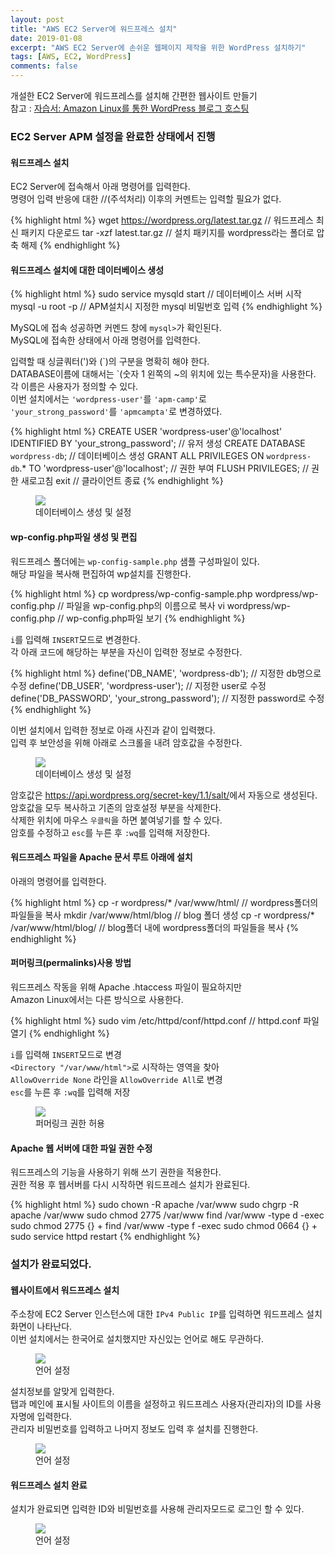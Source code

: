 ```yaml
---
layout: post
title: "AWS EC2 Server에 워드프레스 설치"
date: 2019-01-08
excerpt: "AWS EC2 Server에 손쉬운 웹페이지 제작을 위한 WordPress 설치하기"
tags: [AWS, EC2, WordPress]
comments: false
---
```


개설한 EC2 Server에 워드프레스를 설치해 간편한 웹사이트 만들기  
참고 : <a href="https://docs.aws.amazon.com/ko_kr/AWSEC2/latest/UserGuide/hosting-wordpress.html">자습서: Amazon Linux를 통한 WordPress 블로그 호스팅</a>

### EC2 Server APM 설정을 완료한 상태에서 진행

#### 워드프레스 설치

EC2 Server에 접속해서 아래 명령어를 입력한다.  
명령어 입력 반응에 대한 //(주석처리) 이후의 커멘트는 입력할 필요가 없다.

{% highlight html %}
 wget https://wordpress.org/latest.tar.gz // 워드프레스 최신 패키지 다운로드
 tar -xzf latest.tar.gz // 설치 패키지를 wordpress라는 폴더로 압축 해제
{% endhighlight %}

#### 워드프레스 설치에 대한 데이터베이스 생성

{% highlight html %}
 sudo service mysqld start // 데이터베이스 서버 시작
 mysql -u root -p  // APM설치시 지정한 mysql 비밀번호 입력
{% endhighlight %}

MySQL에 접속 성공하면 커멘드 창에 `mysql>`가 확인된다.  
MySQL에 접속한 상태에서 아래 명령어를 입력한다.

입력할 때 싱글쿼터(')와 (\`)의 구분을 명확히 해야 한다.  
DATABASE이름에 대해서는 \`(숫자 1 왼쪽의 ~의 위치에 있는 특수문자)을 사용한다.  
각 이름은 사용자가 정의할 수 있다.  
이번 설치에서는 `'wordpress-user'`를 `'apm-camp'`로  
`'your_strong_password'`를 `'apmcampta'`로 변경하였다.

{% highlight html %}
 CREATE USER 'wordpress-user'@'localhost' IDENTIFIED BY 'your_strong_password'; // 유저 생성
 CREATE DATABASE `wordpress-db`; // 데이터베이스 생성
 GRANT ALL PRIVILEGES ON `wordpress-db`.* TO 'wordpress-user'@'localhost'; // 권한 부여
 FLUSH PRIVILEGES; // 권한 새로고침
 exit // 클라이언트 종료
{% endhighlight %}

<figure>
	<a href="{{site.url}}/assets/img/post/ec2_wp/wp_1.JPG"><img src="{{site.url}}/assets/img/post/ec2_wp/wp_1.JPG"></a>
	<figcaption>데이터베이스 생성 및 설정</figcaption>
</figure>

#### wp-config.php파일 생성 및 편집

워드프레스 폴더에는 `wp-config-sample.php` 샘플 구성파일이 있다.  
해당 파일을 복사해 편집하여 wp설치를 진행한다.

{% highlight html %}
 cp wordpress/wp-config-sample.php wordpress/wp-config.php // 파일을 wp-config.php의 이름으로 복사
 vi wordpress/wp-config.php // wp-config.php파일 보기
{% endhighlight %}

`i`를 입력해 `INSERT`모드로 변경한다.  
각 아래 코드에 해당하는 부분을 자신이 입력한 정보로 수정한다.

{% highlight html %}
 define('DB_NAME', 'wordpress-db'); // 지정한 db명으로 수정
 define('DB_USER', 'wordpress-user'); // 지정한 user로 수정
 define('DB_PASSWORD', 'your_strong_password'); // 지정한 password로 수정
{% endhighlight %}

이번 설치에서 입력한 정보로 아래 사진과 같이 입력했다.  
입력 후 보안성을 위해 아래로 스크롤을 내려 암호값을 수정한다.  

<figure>
	<a href="{{site.url}}/assets/img/post/ec2_wp/wp_2.JPG"><img src="{{site.url}}/assets/img/post/ec2_wp/wp_2.JPG"></a>
	<figcaption>데이터베이스 생성 및 설정</figcaption>
</figure>

암호값은 <a href="https://api.wordpress.org/secret-key/1.1/salt/" target="_blank" style="_">https://api.wordpress.org/secret-key/1.1/salt/</a>에서 자동으로 생성된다.  
암호값을 모두 복사하고 기존의 암호설정 부분을 삭제한다.  
삭제한 위치에 마우스 `우클릭`을 하면 붙여넣기를 할 수 있다.  
암호를 수정하고 `esc`를 누른 후 `:wq`를 입력해 저장한다.

#### 워드프레스 파일을 Apache 문서 루트 아래에 설치

아래의 명령어를 입력한다.

{% highlight html %}
 cp -r wordpress/* /var/www/html/ // wordpress폴더의 파일들을 복사
 mkdir /var/www/html/blog // blog 폴더 생성
 cp -r wordpress/* /var/www/html/blog/ // blog폴더 내에 wordpress폴더의 파일들을 복사
{% endhighlight %}

#### 퍼머링크(permalinks)사용 방법

워드프레스 작동을 위해 Apache .htaccess 파일이 필요하지만  
Amazon Linux에서는 다른 방식으로 사용한다.

{% highlight html %}
 sudo vim /etc/httpd/conf/httpd.conf // httpd.conf 파일 열기
{% endhighlight %}

`i`를 입력해 `INSERT`모드로 변경  
`<Directory "/var/www/html">`로 시작하는 영역을 찾아  
`AllowOverride None` 라인을 `AllowOverride All`로 변경  
`esc`를 누른 후 `:wq`를 입력해 저장

<figure>
	<a href="{{site.url}}/assets/img/post/ec2_wp/wp_3.JPG"><img src="{{site.url}}/assets/img/post/ec2_wp/wp_3.JPG"></a>
	<figcaption>퍼머링크 권한 허용</figcaption>
</figure>

#### Apache 웹 서버에 대한 파일 권한 수정

워드프레스의 기능을 사용하기 위해 쓰기 권한을 적용한다.  
권한 적용 후 웹서버를 다시 시작하면 워드프레스 설치가 완료된다.

{% highlight html %}
 sudo chown -R apache /var/www
 sudo chgrp -R apache /var/www
 sudo chmod 2775 /var/www
 find /var/www -type d -exec sudo chmod 2775 {} +
 find /var/www -type f -exec sudo chmod 0664 {} +
 sudo service httpd restart
{% endhighlight %}

### 설치가 완료되었다.  
#### 웹사이트에서 워드프레스 설치

주소창에 EC2 Server 인스턴스에 대한 `IPv4 Public IP`를 입력하면 워드프레스 설치화면이 나타난다.  
이번 설치에서는 한국어로 설치했지만 자신있는 언어로 해도 무관하다.

<figure>
	<a href="{{site.url}}/assets/img/post/ec2_wp/wp_4.JPG"><img src="{{site.url}}/assets/img/post/ec2_wp/wp_4.JPG"></a>
	<figcaption>언어 설정</figcaption>
</figure>

설치정보를 알맞게 입력한다.  
탭과 메인에 표시될 사이트의 이름을 설정하고 워드프레스 사용자(관리자)의 ID를 사용자명에 입력한다.  
관리자 비밀번호를 입력하고 나머지 정보도 입력 후 설치를 진행한다.

<figure>
	<a href="{{site.url}}/assets/img/post/ec2_wp/wp_5.JPG"><img src="{{site.url}}/assets/img/post/ec2_wp/wp_5.JPG"></a>
	<figcaption>언어 설정</figcaption>
</figure>

#### 워드프레스 설치 완료

설치가 완료되면 입력한 ID와 비밀번호를 사용해 관리자모드로 로그인 할 수 있다.

<figure>
	<a href="{{site.url}}/assets/img/post/ec2_wp/wp_6.JPG"><img src="{{site.url}}/assets/img/post/ec2_wp/wp_6.JPG"></a>
	<figcaption>언어 설정</figcaption>
</figure>
